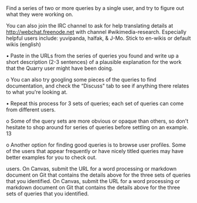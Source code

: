 ##

Find a series of two or more queries by a single user, and try to figure out what they were working on.  

You	can	also	join	the	IRC	channel	to	ask	for	help	translating	details	at
http://webchat.freenode.net	with	channel	#wikimedia-research.	Especially
helpful	users	include:	yuvipanda,	halfak,	&	J-Mo.
Stick to en-wikis or default wikis (english)

• Paste	in	the	URLs	from	the	series	of	queries	you	found	and	write	up	a	short
description	(2-3	sentences)	of	a	plausible	explanation	for	the	work	that	the	Quarry
user	might	have	been	doing.

o You	can	also	try	googling	some	pieces	of	the	queries	to	find	documentation,
and	check	the	“Discuss"	tab	to	see	if	anything	there	relates	to	what	you're
looking	at.

• Repeat	this	process	for	3	sets	of	queries;	each	set	of	queries	can	come	from	different	users.

o Some	of	the	query	sets	are	more	obvious	or	opaque	than	others,	so	don't
hesitate	to	shop	around	for	series	of	queries	before	settling	on	an	example.
13

o Another	option	for	finding	good	queries	is	to	browse	user	profiles.	Some	of
the	users	that	appear	frequently	or	have	nicely	titled	queries	may	have
better	examples	for	you	to	check	out.

users.	On	Canvas,	submit	the	URL	for	a	word	processing	or	markdown	document	on
Git	that	contains	the	details	above	for	the	three	sets	of	queries	that	you	identified.
On	Canvas,	submit	the	URL	for	a	word	processing	or	markdown	document	on	Git	that
contains the	details	above	for	the	three	sets	of	queries	that	you	identified.
